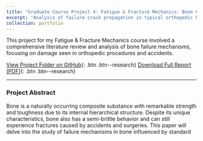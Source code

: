```yaml
---
title: "Graduate Course Project 4: Fatigue & Fracture Mechanics: Bone Crack Propagation"
excerpt: "Analysis of failure crack propagation in typical orthopedic bone fractures, summarizing experimental techniques and numerical models."
collection: portfolio
---
```


This project for my Fatigue & Fracture Mechanics course involved a comprehensive literature review and analysis of bone failure mechanisms, focusing on damage seen in orthopedic procedures and accidents.

[View Project Folder on GitHub](https://github.com/souravds1/Portfolio/tree/main/Fracture%20Mechanics){: .btn .btn--research}
[Download Full Report (PDF)](https://github.com/souravds1/Portfolio/raw/main/Fracture%20Mechanics/Study%20of%20the%20interaction%20of%20various%20forces%20with%20failure%20crack%20propagation%20during%20typical%20orthopedic%20bone%20fracture.pdf){: .btn .btn--research}

---

### Project Abstract
Bone is a naturally occurring composite substance with remarkable strength and toughness due to its internal hierarchical structure. Despite its unique characteristics, bone also has a semi-brittle behavior and can still experience fractures caused by accidents and surgeries. This paper will delve into the study of failure mechanisms in bone influenced by standard
